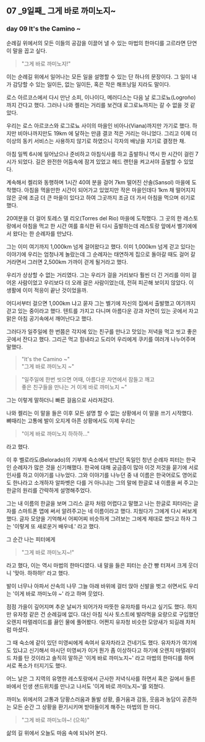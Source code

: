## 07 _9일째\_ 그게 바로 까미노지~

### day 09 It's the Camino ~



순례길 위에서의 모든 이들의 공감을 이끌어 낼 수 있는
마법의 한마디를 고르라면 단연 이 말을 꼽고 싶다.

> "그게 바로 까미노지!"

이는 순례길 위에서 일어나는 모든 일을 설명할 수 있는 단 하나의 문장이다. 
그 일이 내가 감당할 수 있는 일이든, 없는 일이든, 혹은 작은 해프닝일 지라도 말이다.

로스 아르코스에서 다시 만난 소피, 이나이다, 메러디스는 다음 날 
로그로뇨(Logroño)까지 간다고 했다. 그러나 나와 켈리는 거리를 보건대 로그로뇨까지는 
갈 수 없을 것 같았다.

우리는 로스 아르코스와 로그로뇨 사이의 마을인 비아나(Viana)까지만 가기로 했다.
하지만 비아나까지만도 19km 에 달하는 만큼 결코 적은 거리는 아니었다.
그리고 이제 더 이상의 동키 서비스는 사용하지 않기로 하였으니 
각자의 배낭을 지기로 결정한 채.

아침 일찍 6시에 일어났으나 준비하고 아침식사를 하고 출발하니 역시 한 시간이 걸린
7시가 되었다. 길은 완전한 어둠속에 잠겨 있었고 헤드 랜턴을 켜고서야 
출발할 수 있었다.

계속해서 켈리와 동행하며 1시간 40여 분을 걸어 7km 떨어진 
산솔(Sansol) 마을에 도착했다. 
아침을 먹을만한 시간이 되어가고 있었지만 작은 마을인데다 1km 채 떨어지지 않은 곳에
조금 더 큰 마을이 있다고 하여 그곳까지 조금 더 가서 아침을 먹으며 쉬기로 했다.

20여분을 더 걸어 토레스 델 리오(Torres del Rio) 마을에 도착했다.
그 곳의 한 레스토랑에서 아침을 먹고 한 시간 여를 휴식한 뒤 다시 출발하는데 
레스토랑 앞에서 벨기에에서 왔다는 한 순례자를 만났다.

그는 이미 여기까지 1,000km 넘게 걸어왔다고 했다.
이미 1,000km 넘게 걷고 있다는 이야기에 우리는 엄청나게 놀랐는데
그 순례자는 태연하게 집으로 돌아갈 때도 걸어 갈거라면서 
그러면 2,500km 가까이 걷게 될거라고 했다.

우리가 상상할 수 없는 거리였다. 그는 우리가 걸을 거리보다 훨씬 더 긴 거리를 이미 걸어온 사람이었고
우리보다 더 오래 걸은 사람이었는데, 전혀 피곤해 보이지 않았다.
이 생활에 이미 적응이 끝난 것이었을까. 

어디서부터 걸으면 1,000km 냐고 묻자 그는 벨기에 자신의 집에서 출발했고 
여기까지 걷고 있는 중이라고 했다.
텐트를 가지고 다니며 아름다운 강과 자연이 있는 곳에서 자고
맑은 아침 공기속에서 깨어난다고 했다.

그러다가 일주일에 한 번쯤은 각지에 있는 친구를 만나고 
맛있는 저녁을 먹고 씻고 좋은 곳에서 잔다고 했다.
그리곤 먹고 힘내라고 도리어 우리에게 쿠키를 여러개 나누어주며 말했다.

> "It's the Camino ~"  
> "그게 바로 까미노지 ~"

>"일주일에 한번 씻으면 어때, 아름다운 자연에서 잠들고 깨고  
좋은 친구들을 만나는 거 이게 바로 까미노지 ~"

그는 이렇게 말하더니 빠른 걸음으로 사라져갔다.

나와 켈리는 이 말을 들은 이후 모든 설명 할 수 없는 상황에서 이 말을 쓰기 시작했다. 
뼈때리는 고통에 발이 오지게 아픈 상황에서도 이제 우리는
> "이게 바로 까미노지 하하하..."

라고 했다.

이 후 벨로라도(Belorado)의 기부제 숙소에서 만났던 독일인 청년 순례자 피터는
한국인 순례자가 많은 것을 신기해했다. 
한국에 대해 궁금증이 많아 이것 저것을 묻기에 서로 인사를 하고 이야기를 나누었다. 
그와 이야기를 나누던 중 내 이름은 한국어로도 영어로도 한나라고 소개하자
알파벳은 다를 거 아니냐는 그의 말에 한글로 내 이름을 써 주고는 한글의 원리를
간략하게 설명해주었다. 

그는 내 이름의 한글을 보며 그리스 글자 처럼 어렵다고 말했고
나는 한글로 피터라는 글자를 스마트폰 앱에 써서 알려주고는 네 이름이라고 했다. 
지웠다가 그에게 다시 써보게 했다. 
글자 모양을 기억해서 어찌어찌 비슷하게 그려보는 그에게
제대로 썼다고 하자 그는 '이렇게 또 새로운거 배우네.' 라고 했다.

그 순간 나는 피터에게 

> "그게 바로 까미노지~!" 

라고 했다, 이는 역시 마법의 한마디였다. 
내 말을 들은 피터는 순간 빵 터져서 크게 웃더니 '맞아. 하하하!' 라고 했다. 

발이 너무나 아파서 산속의 나무 그늘 아래 바위에 걸터 앉아
신발을 벗고 쉬면서도 우리는 
'이게 바로 까미노야 ~' 라고 하며 웃었다.

점점 가을이 깊어지며 추운 날씨가 되어가자 따뜻한 유자차를 마시고 싶기도 했다.
하지만 유자청 같은 건 순례길에 없다. 대신 아침 식사 토스트에 발라먹을 요량으로
구입했던 오렌지 마멀레이드를 끓인 물에 풀어봤다.
어쩐지 유자청 비슷한 모양새가 되길래 차처럼 마셨다.

그 때 숙소에 같이 있던 미영씨에게 속여서 유자차라고 건네기도 했다.
유자차가 여기에도 있냐고 신기해서 마시던 미영씨가 이거 뭔가 좀 이상하다고 하기에 
오렌지 마멀레이드 차를 탄 것이라고 솔직히 말하곤 '이게 바로 까미노지~' 라고 
마법의 한마디를 하며 서로 폭소가 터지기도 했다.  

어느 날은 그 지역의 유명한 레스토랑에서 근사한 저녁식사를 하면서 
혹은 길에서 들른 바에서 인생 샌드위치를 만나고 나서도 
'이게 바로 까미노지~'를 외쳤다.

까미노 위에서의 고통과 당황스러움과 돌발 상황,
즐거움과 감동, 웃음과 농담이 공존하는 모든 순간 
그 상황을 환기시키며 받아들이게 해주는 마법의 한 마디.

> "그게 바로 까미노야~! (으쓱)"

삶의 길 위에서 오늘도 마음 속에 되뇌어 본다.